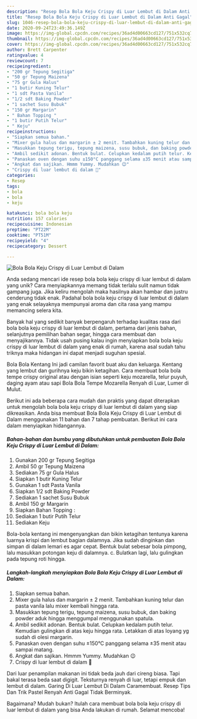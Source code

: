 ```yaml
---
description: "Resep Bola Bola Keju Crispy di Luar Lembut di Dalam Anti Gagal"
title: "Resep Bola Bola Keju Crispy di Luar Lembut di Dalam Anti Gagal"
slug: 1046-resep-bola-bola-keju-crispy-di-luar-lembut-di-dalam-anti-gagal
date: 2020-09-24T23:49:36.149Z
image: https://img-global.cpcdn.com/recipes/36ad4d00663cd127/751x532cq70/bola-bola-keju-crispy-di-luar-lembut-di-dalam-foto-resep-utama.jpg
thumbnail: https://img-global.cpcdn.com/recipes/36ad4d00663cd127/751x532cq70/bola-bola-keju-crispy-di-luar-lembut-di-dalam-foto-resep-utama.jpg
cover: https://img-global.cpcdn.com/recipes/36ad4d00663cd127/751x532cq70/bola-bola-keju-crispy-di-luar-lembut-di-dalam-foto-resep-utama.jpg
author: Brett Carpenter
ratingvalue: 4
reviewcount: 7
recipeingredient:
- "200 gr Tepung Segitiga"
- "50 gr Tepung Maizena"
- "75 gr Gula Halus"
- "1 butir Kuning Telur"
- "1 sdt Pasta Vanila"
- "1/2 sdt Baking Powder"
- "1 sachet Susu Bubuk"
- "150 gr Margarin"
- " Bahan Topping "
- "1 butir Putih Telur"
- " Keju"
recipeinstructions:
- "Siapkan semua bahan."
- "Mixer gula halus dan margarin ± 2 menit. Tambahkan kuning telur dan pasta vanila lalu mixer kembali hingga rata."
- "Masukkan tepung terigu, tepung maizena, susu bubuk, dan baking powder aduk hingga menggumpal menggunakan spatula."
- "Ambil sedikit adonan. Bentuk bulat. Celupkan kedalam putih telur. Kemudian gulingkan di atas keju hingga rata. Letakkan di atas loyang yg sudah di olesi margarin."
- "Panaskan oven dengan suhu ±150°C panggang selama ±35 menit atau sampai matang."
- "Angkat dan sajikan. Hmmm Yummy. Mudahkan 😉"
- "Crispy di luar lembut di dalam 🤤"
categories:
- Resep
tags:
- bola
- bola
- keju

katakunci: bola bola keju 
nutrition: 157 calories
recipecuisine: Indonesian
preptime: "PT22M"
cooktime: "PT51M"
recipeyield: "4"
recipecategory: Dessert

---
```



![Bola Bola Keju Crispy di Luar Lembut di Dalam](https://img-global.cpcdn.com/recipes/36ad4d00663cd127/751x532cq70/bola-bola-keju-crispy-di-luar-lembut-di-dalam-foto-resep-utama.jpg)

Anda sedang mencari ide resep bola bola keju crispy di luar lembut di dalam yang unik? Cara menyiapkannya memang tidak terlalu sulit namun tidak gampang juga. Jika keliru mengolah maka hasilnya akan hambar dan justru cenderung tidak enak. Padahal bola bola keju crispy di luar lembut di dalam yang enak selayaknya mempunyai aroma dan cita rasa yang mampu memancing selera kita.

Banyak hal yang sedikit banyak berpengaruh terhadap kualitas rasa dari bola bola keju crispy di luar lembut di dalam, pertama dari jenis bahan, selanjutnya pemilihan bahan segar, hingga cara membuat dan menyajikannya. Tidak usah pusing kalau ingin menyiapkan bola bola keju crispy di luar lembut di dalam yang enak di rumah, karena asal sudah tahu triknya maka hidangan ini dapat menjadi suguhan spesial.

Bola Bola Kentang Ini jadi camilan favorit buat aku dan keluarga. Kentang yang lembut dan gurihnya keju bikin ketagihan. Cara membuat bola bola tempe crispy original atau dengan isian seperti keju mozarella, telur puyuh, daging ayam atau sapi Bola Bola Tempe Mozarella Renyah di Luar, Lumer di Mulut.


Berikut ini ada beberapa cara mudah dan praktis yang dapat diterapkan untuk mengolah bola bola keju crispy di luar lembut di dalam yang siap dikreasikan. Anda bisa membuat Bola Bola Keju Crispy di Luar Lembut di Dalam menggunakan 11 bahan dan 7 tahap pembuatan. Berikut ini cara dalam menyiapkan hidangannya.

<!--inarticleads1-->

##### Bahan-bahan dan bumbu yang dibutuhkan untuk pembuatan Bola Bola Keju Crispy di Luar Lembut di Dalam:

1. Gunakan 200 gr Tepung Segitiga
1. Ambil 50 gr Tepung Maizena
1. Sediakan 75 gr Gula Halus
1. Siapkan 1 butir Kuning Telur
1. Gunakan 1 sdt Pasta Vanila
1. Siapkan 1/2 sdt Baking Powder
1. Sediakan 1 sachet Susu Bubuk
1. Ambil 150 gr Margarin
1. Siapkan  Bahan Topping :
1. Sediakan 1 butir Putih Telur
1. Sediakan  Keju


Bola-bola kentang ini mengenyangkan dan bikin ketagihan tentunya karena luarnya krispi dan lembut bagian dalamnya. Jika sudah dinginkan dan simpan di dalam lemari es agar cepat. Bentuk bulat sebesar bola pimpong, lalu masukkan potongan keju di dalamnya. c. Bulatkan lagi, lalu gulingkan pada tepung roti hingga. 

<!--inarticleads2-->

##### Langkah-langkah menyiapkan Bola Bola Keju Crispy di Luar Lembut di Dalam:

1. Siapkan semua bahan.
1. Mixer gula halus dan margarin ± 2 menit. Tambahkan kuning telur dan pasta vanila lalu mixer kembali hingga rata.
1. Masukkan tepung terigu, tepung maizena, susu bubuk, dan baking powder aduk hingga menggumpal menggunakan spatula.
1. Ambil sedikit adonan. Bentuk bulat. Celupkan kedalam putih telur. Kemudian gulingkan di atas keju hingga rata. Letakkan di atas loyang yg sudah di olesi margarin.
1. Panaskan oven dengan suhu ±150°C panggang selama ±35 menit atau sampai matang.
1. Angkat dan sajikan. Hmmm Yummy. Mudahkan 😉
1. Crispy di luar lembut di dalam 🤤


Dari luar penampilan makanan ini tidak beda jauh dari cireng biasa. Tapi bakal terasa beda saat digigit. Teksturnya renyah di luar, tetapi empuk dan lembut di dalam. Garing Di Luar Lembut Di Dalam Caramembuat. Resep Tips Dan Trik Pastel Renyah Anti Gagal Tidak Berminyak. 

Bagaimana? Mudah bukan? Itulah cara membuat bola bola keju crispy di luar lembut di dalam yang bisa Anda lakukan di rumah. Selamat mencoba!
